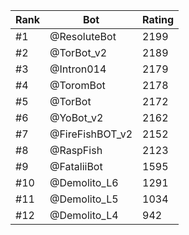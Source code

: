 Rank|Bot|Rating
---|---|---
#1|@ResoluteBot|2199
#2|@TorBot_v2|2189
#3|@Intron014|2179
#4|@ToromBot|2178
#5|@TorBot|2172
#6|@YoBot_v2|2162
#7|@FireFishBOT_v2|2152
#8|@RaspFish|2123
#9|@FataliiBot|1595
#10|@Demolito_L6|1291
#11|@Demolito_L5|1034
#12|@Demolito_L4|942
